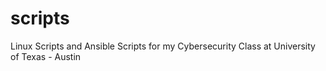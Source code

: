 # scripts
Linux Scripts and Ansible Scripts for my Cybersecurity Class at University of Texas - Austin
